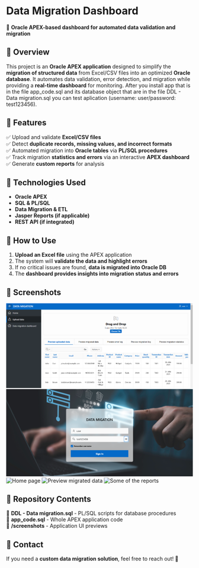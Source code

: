 # Data Migration Dashboard  

🚀 **Oracle APEX-based dashboard for automated data validation and migration**  

## 🔹 Overview  
This project is an **Oracle APEX application** designed to simplify the **migration of structured data** from Excel/CSV files into an optimized **Oracle database**. It automates data validation, error detection, and migration while providing a **real-time dashboard** for monitoring.  After you install app that is in the file app_code.sql and its database object that are in the file DDL - Data migration.sql you can test aplication (username: user/password: test123456).

## 🔹 Features  
✅ Upload and validate **Excel/CSV files**  
✅ Detect **duplicate records, missing values, and incorrect formats**  
✅ Automated migration into **Oracle tables** via **PL/SQL procedures**  
✅ Track migration **statistics and errors** via an interactive **APEX dashboard**  
✅ Generate **custom reports** for analysis  

## 🔹 Technologies Used  
- **Oracle APEX**  
- **SQL & PL/SQL**  
- **Data Migration & ETL**  
- **Jasper Reports (if applicable)**  
- **REST API (if integrated)**  

## 🔹 How to Use  
1. **Upload an Excel file** using the APEX application  
2. The system will **validate the data and highlight errors**  
3. If no critical issues are found, **data is migrated into Oracle DB**  
4. The **dashboard provides insights into migration status and errors**  

## 🔹 Screenshots  
![Upload Form](upload.png)
![Log in page](login.png)
![Home page](homepage.png)
![Preview migrated data](previewdata.png)
![Some of the reports](report1.png)


## 🔹 Repository Contents  
📂 **DDL - Data migration.sql** - PL/SQL scripts for database procedures  
📂 **app_code.sql** - Whole APEX application code  
📂 **/screenshots** - Application UI previews  

## 🔹 Contact  
If you need a **custom data migration solution**, feel free to reach out! 🚀  
